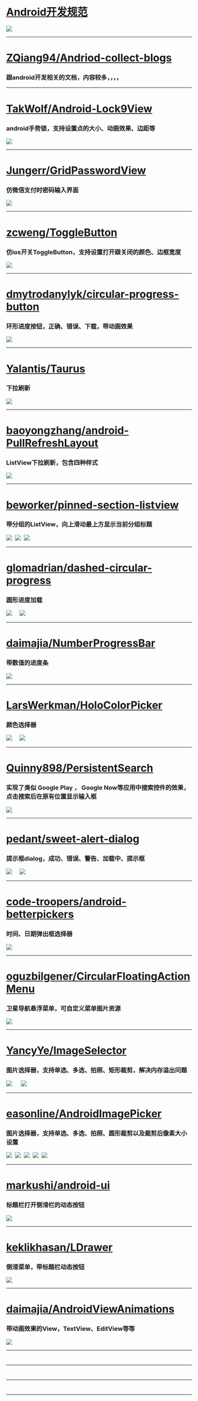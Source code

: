 # <a href="https://github.com/futurice/android-best-practices/blob/master/translations/Chinese/README.cn.md">Android开发规范</a>
![](http://images2015.cnblogs.com/blog/808795/201611/808795-20161109163735827-2042726753.png)
<hr/>

# <a href="https://github.com/ZQiang94/Andriod-collect-blogs">ZQiang94/Andriod-collect-blogs</a>
### 跟android开发相关的文档，内容较多，，，，
<hr/>

# <a href="https://github.com/TakWolf/Android-Lock9View">TakWolf/Android-Lock9View</a>
### android手势锁，支持设置点的大小、动画效果、边距等
![](http://images2015.cnblogs.com/blog/808795/201611/808795-20161109165737780-1725034943.png)
<hr/>

# <a href="https://github.com/Jungerr/GridPasswordView">Jungerr/GridPasswordView</a>
### 仿微信支付时密码输入界面
![](http://images2015.cnblogs.com/blog/808795/201611/808795-20161109180659920-103616632.gif)
<hr/>

# <a href="https://github.com/zcweng/ToggleButton">zcweng/ToggleButton</a>
### 仿ios开关ToggleButton，支持设置打开跟关闭的颜色、边框宽度
![](http://images2015.cnblogs.com/blog/808795/201611/808795-20161109165814139-814549887.gif)
<hr/>

# <a href="https://github.com/dmytrodanylyk/circular-progress-button">dmytrodanylyk/circular-progress-button</a>
### 环形进度按钮，正确、错误、下载，带动画效果
![](http://images2015.cnblogs.com/blog/808795/201611/808795-20161109181515420-292364442.gif)
<hr/>

# <a href="https://github.com/Yalantis/Taurus">Yalantis/Taurus</a>
### 下拉刷新
![](http://images2015.cnblogs.com/blog/808795/201611/808795-20161109170752842-1461703507.gif)
<hr/>

# <a href="https://github.com/baoyongzhang/android-PullRefreshLayout">baoyongzhang/android-PullRefreshLayout</a>
### ListView下拉刷新，包含四种样式
![](http://images2015.cnblogs.com/blog/808795/201611/808795-20161109171230358-809332038.gif)
<hr/>

# <a href="https://github.com/beworker/pinned-section-listview">beworker/pinned-section-listview</a>
### 带分组的ListView，向上滑动最上方显示当前分组标题
![](http://images2015.cnblogs.com/blog/808795/201611/808795-20161110110412420-1824521441.png)&nbsp;&nbsp;![](http://images2015.cnblogs.com/blog/808795/201611/808795-20161110110431233-755332617.png)&nbsp;&nbsp;![](http://images2015.cnblogs.com/blog/808795/201611/808795-20161110110439186-2110470098.png)
<hr/>

# <a href="https://github.com/glomadrian/dashed-circular-progress">glomadrian/dashed-circular-progress</a>
### 圆形进度加载
![](http://images2015.cnblogs.com/blog/808795/201611/808795-20161109172856452-1466817502.png)&nbsp;&nbsp;&nbsp;&nbsp;
![](http://images2015.cnblogs.com/blog/808795/201611/808795-20161109172913311-1502683871.png)
<hr/>

# <a href="https://github.com/daimajia/NumberProgressBar">daimajia/NumberProgressBar</a>
### 带数值的进度条
![](http://images2015.cnblogs.com/blog/808795/201611/808795-20161109172030499-1528302165.gif)
<hr/>

# <a href="https://github.com/LarsWerkman/HoloColorPicker">LarsWerkman/HoloColorPicker</a>
### 颜色选择器
![](http://images2015.cnblogs.com/blog/808795/201611/808795-20161109172336811-541071876.png)&nbsp;&nbsp;&nbsp;&nbsp;
![](http://images2015.cnblogs.com/blog/808795/201611/808795-20161109172457436-2139398962.png)
<hr/>

# <a href="https://github.com/Quinny898/PersistentSearch">Quinny898/PersistentSearch</a>
### 实现了类似 Google Play ， Google Now等应用中搜索控件的效果，点击搜索后在原有位置显示输入框
![](http://images2015.cnblogs.com/blog/808795/201611/808795-20161109173809030-413267655.gif)
<hr/>

# <a href="https://github.com/pedant/sweet-alert-dialog">pedant/sweet-alert-dialog</a>
### 提示框dialog，成功、错误、警告、加载中、提示框
![](http://images2015.cnblogs.com/blog/808795/201611/808795-20161109174222264-90257103.gif)&nbsp;&nbsp;&nbsp;&nbsp;
![](http://images2015.cnblogs.com/blog/808795/201611/808795-20161109174610592-1569055124.gif)
<hr/>

# <a href="https://github.com/code-troopers/android-betterpickers">code-troopers/android-betterpickers</a>
### 时间、日期弹出框选择器
![](http://images2015.cnblogs.com/blog/808795/201611/808795-20161110111546108-43439664.png)
<hr/>

# <a href="https://github.com/oguzbilgener/CircularFloatingActionMenu">oguzbilgener/CircularFloatingActionMenu</a>
### 卫星导航悬浮菜单，可自定义菜单图片资源
![](http://images2015.cnblogs.com/blog/808795/201611/808795-20161109175327233-1393537018.gif)
<hr/>

# <a href="https://github.com/YancyYe/ImageSelector">YancyYe/ImageSelector</a>
### 图片选择器，支持单选、多选、拍照、矩形裁剪，解决内存溢出问题
![](http://images2015.cnblogs.com/blog/808795/201611/808795-20161109175546389-1552809015.png)&nbsp;&nbsp;&nbsp;&nbsp;&nbsp;
![](http://images2015.cnblogs.com/blog/808795/201611/808795-20161109175609436-1101953787.png)
<hr/>

# <a href="https://github.com/easonline/AndroidImagePicker">easonline/AndroidImagePicker</a>
### 图片选择器，支持单选、多选、拍照、圆形裁剪以及裁剪后像素大小设置
![](http://images2015.cnblogs.com/blog/808795/201611/808795-20161109180104717-1006876602.png)&nbsp;&nbsp;![](http://images2015.cnblogs.com/blog/808795/201611/808795-20161109180116858-1456206197.png)&nbsp;&nbsp;![](http://images2015.cnblogs.com/blog/808795/201611/808795-20161109180125092-1120765264.png)&nbsp;&nbsp;![](http://images2015.cnblogs.com/blog/808795/201611/808795-20161109180140436-2121713926.png)&nbsp;&nbsp;![](http://images2015.cnblogs.com/blog/808795/201611/808795-20161109180147389-38322669.png)
<hr/>

# <a href="https://github.com/markushi/android-ui">markushi/android-ui</a>
### 标题栏打开侧滑栏的动态按钮
![](http://images2015.cnblogs.com/blog/808795/201611/808795-20161109180417717-1241867077.gif)
<hr/>

# <a href="https://github.com/keklikhasan/LDrawer">keklikhasan/LDrawer</a>
### 侧滑菜单，带标题栏动态按钮
![](http://images2015.cnblogs.com/blog/808795/201611/808795-20161109180948170-1614699869.gif)
<hr/>

# <a href="https://github.com/daimajia/AndroidViewAnimations">daimajia/AndroidViewAnimations</a>
### 带动画效果的View，TextView、EditView等等
![](http://images2015.cnblogs.com/blog/808795/201611/808795-20161110105924139-1723774730.gif)
<hr/>

# <a href=""></a>
### 

<hr/>

# <a href=""></a>
### 

<hr/>

# <a href=""></a>
### 

<hr/>



